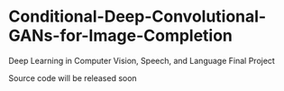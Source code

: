 # Conditional-Deep-Convolutional-GANs-for-Image-Completion
Deep Learning in Computer Vision, Speech, and Language Final Project

Source code will be released soon
